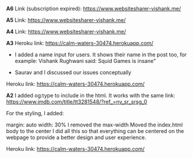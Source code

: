 **A6**
Link (subscription expired):
https://www.websitesharer-vishank.me/

**A5**
Link:
https://www.websitesharer-vishank.me/

**A4**
Link:
https://www.websitesharer-vishank.me/

**A3**
Heroku link:
https://calm-waters-30474.herokuapp.com/

- I added a name input for users. It shows their name in the post too, for example: Vishank Rughwani said: Squid Games is insane"

- Saurav and I discussed our issues conceptually

Heroku link:
https://calm-waters-30474.herokuapp.com/

**A2**
I added og:type to include in the html. It works with the same link: https://www.imdb.com/title/tt3281548/?ref_=nv_sr_srsg_0

For the styling, I added:

margin: auto
width: 30%
I removed the max-width
Moved the index.html body to the center
I did all this so that everything can be centered on the webpage to provide a better design and user experience.

Heroku link: https://calm-waters-30474.herokuapp.com/